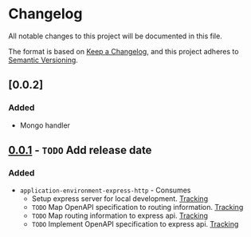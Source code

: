 # Changelog

All notable changes to this project will be documented in this file.

The format is based on [Keep a Changelog](https://keepachangelog.com/en/1.0.0/),
and this project adheres to [Semantic Versioning](https://semver.org/spec/v2.0.0.html).

## [0.0.2]

### Added

- Mongo handler

## [0.0.1] - `TODO` Add release date

### Added

- `application-environment-express-http` - Consumes
  - Setup express server for local development. [Tracking](https://github.com/creekburn/server/issues/1)
  - `TODO` Map OpenAPI specification to routing information. [Tracking](https://github.com/creekburn/server/issues/4)
  - `TODO` Map routing information to express api. [Tracking](https://github.com/creekburn/server/issues/3)
  - `TODO` Implement OpenAPI specification to express api. [Tracking](https://github.com/creekburn/server/issues/2)

[0.0.1]: https://github.com/creekburn/server